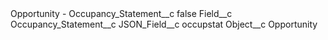 <?xml version="1.0" encoding="UTF-8"?>
<CustomMetadata xmlns="http://soap.sforce.com/2006/04/metadata" xmlns:xsi="http://www.w3.org/2001/XMLSchema-instance" xmlns:xsd="http://www.w3.org/2001/XMLSchema">
    <label>Opportunity - Occupancy_Statement__c</label>
    <protected>false</protected>
    <values>
        <field>Field__c</field>
        <value xsi:type="xsd:string">Occupancy_Statement__c</value>
    </values>
    <values>
        <field>JSON_Field__c</field>
        <value xsi:type="xsd:string">occupstat</value>
    </values>
    <values>
        <field>Object__c</field>
        <value xsi:type="xsd:string">Opportunity</value>
    </values>
</CustomMetadata>
